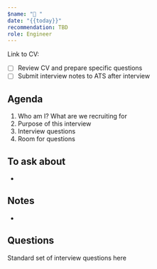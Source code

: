 ```yaml
---
$name: "🎤 "
date: "{{today}}"
recommendation: TBD
role: Engineer
---
```


Link to CV: 

* [ ] Review CV and prepare specific questions
* [ ] Submit interview notes to ATS after interview

## Agenda
1. Who am I? What are we recruiting for
2. Purpose of this interview
3. Interview questions
4. Room for questions

## To ask about
* 

## Notes
* 

## Questions
Standard set of interview questions here